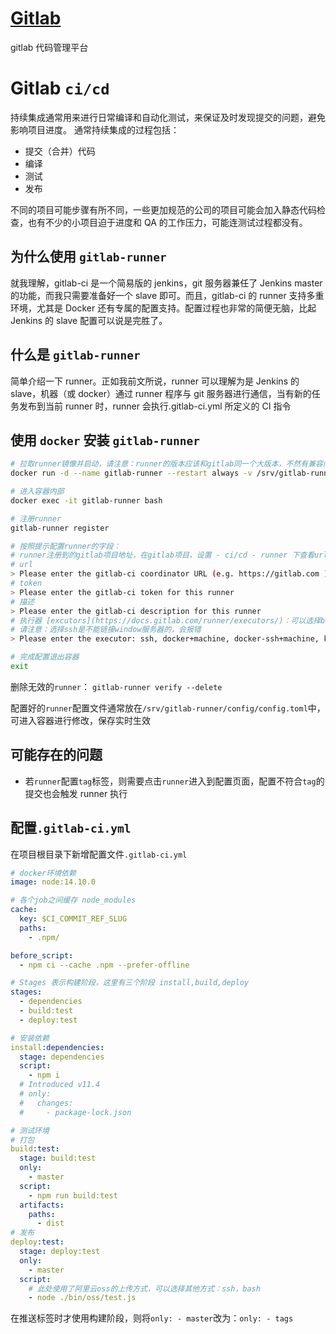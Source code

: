 # [Gitlab](https://docs.gitlab.com/)

gitlab 代码管理平台

# Gitlab `ci/cd`

持续集成通常用来进行日常编译和自动化测试，来保证及时发现提交的问题，避免影响项目进度。
通常持续集成的过程包括：

- 提交（合并）代码
- 编译
- 测试
- 发布

不同的项目可能步骤有所不同，一些更加规范的公司的项目可能会加入静态代码检查，也有不少的小项目迫于进度和 QA 的工作压力，可能连测试过程都没有。

## 为什么使用 `gitlab-runner`

就我理解，gitlab-ci 是一个简易版的 jenkins，git 服务器兼任了 Jenkins master 的功能，而我只需要准备好一个 slave 即可。而且，gitlab-ci 的 runner 支持多重环境，尤其是 Docker 还有专属的配置支持。配置过程也非常的简便无脑，比起 Jenkins 的 slave 配置可以说是完胜了。

## 什么是 `gitlab-runner`

简单介绍一下 runner。正如我前文所说，runner 可以理解为是 Jenkins 的 slave，机器（或 docker）通过 runner 程序与 git 服务器进行通信，当有新的任务发布到当前 runner 时，runner 会执行.gitlab-ci.yml 所定义的 CI 指令

## 使用 `docker` 安装 `gitlab-runner`

```bash
# 拉取runner镜像并启动，请注意：runner的版本应该和gitlab同一个大版本，不然有兼容问题替换latest为v11.0.0
docker run -d --name gitlab-runner --restart always -v /srv/gitlab-runner/config:/etc/gitlab-runner -v /var/run/docker.sock:/var/run/docker.sock gitlab/gitlab-runner:latest

# 进入容器内部
docker exec -it gitlab-runner bash

# 注册runner
gitlab-runner register

# 按照提示配置runner的字段：
# runner注册到的gitlab项目地址，在gitlab项目，设置 - ci/cd - runner 下查看url和token
# url
> Please enter the gitlab-ci coordinator URL (e.g. https://gitlab.com )
# token
> Please enter the gitlab-ci token for this runner
# 描述
> Please enter the gitlab-ci description for this runner
# 执行器 [excutors](https://docs.gitlab.com/runner/executors/)：可以选择bash、docker、ssh等 ，这里使用docker方便载入node环境
# 请注意：选择ssh是不能链接window服务器的，会报错
> Please enter the executor: ssh, docker+machine, docker-ssh+machine, kubernetes, docker, parallels, virtualbox, docker-ssh, shell:

# 完成配置退出容器
exit
```

删除无效的`runner`：
`gitlab-runner verify --delete`

配置好的`runner`配置文件通常放在`/srv/gitlab-runner/config/config.toml`中，可进入容器进行修改，保存实时生效

## 可能存在的问题

- 若`runner`配置`tag`标签，则需要点击`runner`进入到配置页面，配置不符合`tag`的提交也会触发 runner 执行

## 配置`.gitlab-ci.yml`

在项目根目录下新增配置文件`.gitlab-ci.yml`

```yml
# docker环境依赖
image: node:14.10.0

# 各个job之间缓存 node_modules
cache:
  key: $CI_COMMIT_REF_SLUG
  paths:
    - .npm/

before_script:
  - npm ci --cache .npm --prefer-offline

# Stages 表示构建阶段，这里有三个阶段 install,build,deploy
stages:
  - dependencies
  - build:test
  - deploy:test

# 安装依赖
install:dependencies:
  stage: dependencies
  script:
    - npm i
  # Introduced v11.4
  # only:
  #   changes:
  #     - package-lock.json

# 测试环境
# 打包
build:test:
  stage: build:test
  only:
    - master
  script:
    - npm run build:test
  artifacts:
    paths:
      - dist
# 发布
deploy:test:
  stage: deploy:test
  only:
    - master
  script:
    # 此处使用了阿里云oss的上传方式，可以选择其他方式：ssh，bash
    - node ./bin/oss/test.js
```

在推送标签时才使用构建阶段，则将`only: - master`改为：`only: - tags`
